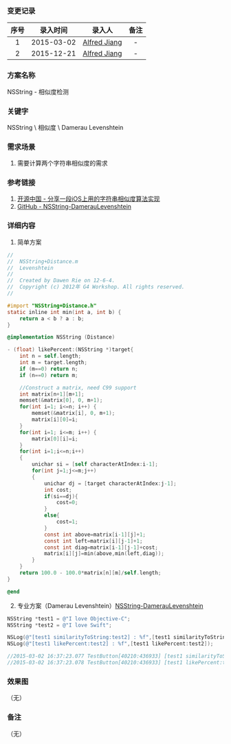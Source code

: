 ### 变更记录

| 序号 | 录入时间 | 录入人 | 备注 |
|:--------:|:--------:|:--------:|:--------:|
| 1 | 2015-03-02 | [Alfred Jiang](https://github.com/viktyz) | - |
| 2 | 2015-12-21 | [Alfred Jiang](https://github.com/viktyz) | - |

### 方案名称

NSString - 相似度检测

### 关键字

NSString \ 相似度 \ Damerau Levenshtein

### 需求场景

1. 需要计算两个字符串相似度的需求

### 参考链接

1. [开源中国 - 分享一段iOS上用的字符串相似度算法实现](http://my.oschina.net/dourgulf/blog/60846)
2. [GitHub - NSString-DamerauLevenshtein](https://github.com/JanX2/NSString-DamerauLevenshtein)

### 详细内容

1. 简单方案
```objectivec
//
//  NSString+Distance.m
//  Levenshtein
//
//  Created by Dawen Rie on 12-6-4.
//  Copyright (c) 2012年 G4 Workshop. All rights reserved.
//

#import "NSString+Distance.h"
static inline int min(int a, int b) {
    return a < b ? a : b;
}

@implementation NSString (Distance)

- (float) likePercent:(NSString *)target{
    int n = self.length;
    int m = target.length;
    if (m==0) return n;
    if (n==0) return m;

    //Construct a matrix, need C99 support
    int matrix[n+1][m+1];
    memset(&matrix[0], 0, m+1);
    for(int i=1; i<=n; i++) {
        memset(&matrix[i], 0, m+1);
        matrix[i][0]=i;
    }
    for(int i=1; i<=m; i++) {
        matrix[0][i]=i;
    }
    for(int i=1;i<=n;i++)
    {
        unichar si = [self characterAtIndex:i-1];
        for(int j=1;j<=m;j++)
        {
            unichar dj = [target characterAtIndex:j-1];
            int cost;
            if(si==dj){
                cost=0;
            }
            else{
                cost=1;
            }
            const int above=matrix[i-1][j]+1;
            const int left=matrix[i][j-1]+1;
            const int diag=matrix[i-1][j-1]+cost;
            matrix[i][j]=min(above,min(left,diag));
        }
    }
    return 100.0 - 100.0*matrix[n][m]/self.length;
}

@end
```
2. 专业方案（Damerau Levenshtein）[NSString-DamerauLevenshtein](https://github.com/JanX2/NSString-DamerauLevenshtein)
```objectivec
NSString *test1 = @"I love Objective-C";
NSString *test2 = @"I love Swift";

NSLog(@"[test1 similarityToString:test2] : %f",[test1 similarityToString:test2]);
NSLog(@"[test1 likePercent:test2] : %f",[test1 likePercent:test2]);

//2015-03-02 16:37:23.077 TestButton[40210:436933] [test1 similarityToString:test2] : 0.444444
//2015-03-02 16:37:23.078 TestButton[40210:436933] [test1 likePercent:test2] : 44.444443
```

### 效果图
（无）

### 备注
（无）
